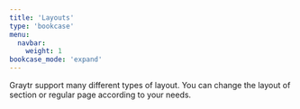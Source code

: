 ```yaml
---
title: 'Layouts'
type: 'bookcase'
menu:
  navbar:
    weight: 1
bookcase_mode: 'expand'
---
```


Graytr support many different types of layout. You can change the layout of section or regular page according to your needs.
